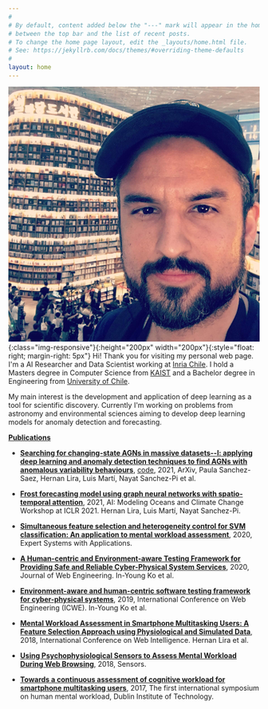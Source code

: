 ```yaml
---
#
# By default, content added below the "---" mark will appear in the home page
# between the top bar and the list of recent posts.
# To change the home page layout, edit the _layouts/home.html file.
# See: https://jekyllrb.com/docs/themes/#overriding-theme-defaults
#
layout: home
---
```


![Hernan](/assets/images/hernan.jpg){:class="img-responsive"}{:height="200px" width="200px"}{:style="float: right; margin-right: 5px"}
Hi! Thank you for visiting my personal web page. I'm a AI Researcher and Data Scientist working at [Inria Chile](https://inria.cl/en). I hold a Masters degree in Computer Science from [KAIST](https://www.kaist.ac.kr/en/) and a Bachelor degree in Engineering from [University of Chile](https://www.uchile.cl/english).  

My main interest is the development and application of deep learning as a tool for scientific discovery. Currently I'm working on problems from astronomy and environmental sciences aiming to develop deep learning models for anomaly detection and forecasting.

[**Publications**](https://scholar.google.com/citations?user=0us_4VIAAAAJ&hl=en)

+ [**Searching for changing-state AGNs in massive datasets--I: applying deep learning and anomaly detection techniques to find AGNs with anomalous variability behaviours**](https://arxiv.org/abs/2106.07660),  [code](https://github.com/hernanlira/CSAGN_paper1),  2021, ArXiv, Paula Sanchez-Saez, Hernan Lira, Luis Martí, Nayat Sanchez-Pi et al.

+ [**Frost forecasting model using graph neural networks with spatio-temporal attention**](https://hal.inria.fr/hal-03259658/),  2021, AI: Modeling Oceans and Climate Change Workshop at ICLR 2021. Hernan Lira, Luis Martí, Nayat Sanchez-Pi.

+ [**Simultaneous feature selection and heterogeneity control for SVM classification: An application to mental workload assessment**](https://www.sciencedirect.com/science/article/abs/pii/S0957417419307067), 2020, Expert Systems with Applications. 

+ [**A Human-centric and Environment-aware Testing Framework for Providing Safe and Reliable Cyber-Physical System Services**](https://journals.riverpublishers.com/index.php/JWE/article/view/3347), 2020, Journal of Web Engineering. In-Young Ko et al.

+ [**Environment-aware and human-centric software testing framework for cyber-physical systems**](https://link.springer.com/chapter/10.1007/978-3-030-51253-8_11), 2019, International Conference on Web Engineering (ICWE). In-Young Ko et al.

+ [**Mental Workload Assessment in Smartphone Multitasking Users: A Feature Selection Approach using Physiological and Simulated Data**](https://ieeexplore.ieee.org/abstract/document/8609661), 2018, International Conference on Web Intelligence. Hernan Lira et al.

+ [**Using Psychophysiological Sensors to Assess Mental Workload During Web Browsing**](https://www.mdpi.com/1424-8220/18/2/458), 2018, Sensors.

+ [**Towards a continuous assessment of cognitive workload for smartphone multitasking users**](https://www.researchgate.net/profile/Angel-Jimenez-Molina/publication/316910774_Towards_a_Continuous_Assessment_of_Cognitive_Workload_for_Smartphone_Multitasking_Users/links/591743284585152e19a1083c/Towards-a-Continuous-Assessment-of-Cognitive-Workload-for-Smartphone-Multitasking-Users.pdf), 2017, The first international symposium on human mental workload, Dublin Institute of Technology.